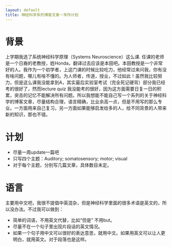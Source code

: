 ```yaml
---
layout: default
title: 神经科学系列博客文章－写作计划
---
```

# 背景
上学期我选了系统神经科学原理（Systems Neuroscience）这么课. 任课的老师是一个日裔的老教授，姓Honda，翻译过去应该是本田吧。本田教授是一个非常好的人。我作为一个初学者，上这门课的时候比较吃力，他经常过来问我，你有没有啥问题，哪儿有啥不懂的。为人师者，传道，授业，不过如此！虽然我比较努力，但是这么课我没能拿到A，其实最后实验室考试（完全死记硬背）部分我已经考的很好了，然而lecture quiz 我没能考的很好，因为这方面需要日复一日的积累，突击的记忆不能解决所有问题。所以我想能不能自己写一个系列的关于神经科学的博客文章，尽量结构合理，语言精确，比业余高一点，但是不用写的那么专业。一方面用来自己复习，另一方面如果能够启发给多的人，给不同背景的人带来新的知识，那也不错。

# 计划
- 尽量一周update一篇吧
- 只写四个主题：Auditory; somatosensory; motor; visual
- 对于每个主题，分别写几篇文章，具体数目未定。

# 语言
主要用中文吧，我很不提倡中英混杂，但是神经科学里面的很多术语是英文的，所以没办法。不过我可以做到： 
- 简单的词语，不用英文代替，比如“但是” 不用but。
- 尽量不在一个句子里出现片段话的英文情况。
- 如果一个句子用中文可以很好的表达意思，就用中文。如果用英文可以让人更明白，就用英文。对于段落也是这样。
